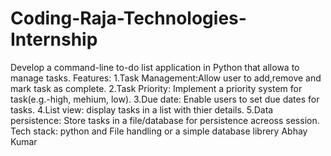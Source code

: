 # Coding-Raja-Technologies-Internship

Develop a command-line to-do list application in Python that allowa to manage tasks.
Features:
1.Task Management:Allow user to add,remove and mark task as complete.
2.Task Priority: Implement a priority system for task(e.g.-high, mehium, low).
3.Due date: Enable users to set due dates for tasks.
4.List view: display tasks in a list with thier details.
5.Data persistence: Store tasks in a file/database for persistence acreoss session.
Tech stack:
python and File handling or a simple database librery
Abhay Kumar

